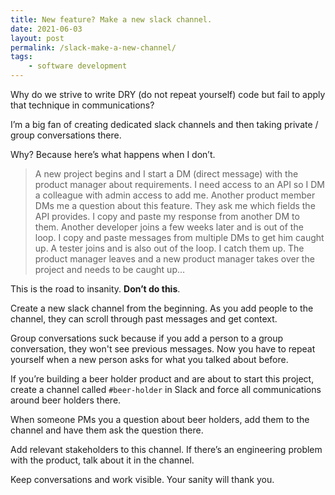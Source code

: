 ```yaml
---
title: New feature? Make a new slack channel.
date: 2021-06-03
layout: post
permalink: /slack-make-a-new-channel/
tags: 
    - software development
---
```


Why do we strive to write DRY (do not repeat yourself) code but fail to apply that technique in communications?

I’m a big fan of creating dedicated slack channels and then taking private / group conversations there.

Why? Because here’s what happens when I don’t.

> A new project begins and I start a DM (direct message) with the product manager about requirements. I need access to an API so I DM a colleague with admin access to add me. Another product member DMs me a question about this feature. They ask me which fields the API provides. I copy and paste my response from another DM to them. Another developer joins a few weeks later and is out of the loop. I copy and paste messages from multiple DMs to get him caught up. A tester joins and is also out of the loop. I catch them up. The product manager leaves and a new product manager takes over the project and needs to be caught up…

This is the road to insanity. **Don’t do this**.

Create a new slack channel from the beginning. As you add people to the channel, they can scroll through past messages and get context.

Group conversations suck because if you add a person to a group conversation, they won't see previous messages. Now you have to repeat yourself when a new person asks for what you talked about before.

If you’re building a beer holder product and are about to start this project, create a channel called `#beer-holder` in Slack and force all communications around beer holders there.

When someone PMs you a question about beer holders, add them to the channel and have them ask the question there.

Add relevant stakeholders to this channel. If there’s an engineering problem with the product, talk about it in the channel.

Keep conversations and work visible. Your sanity will thank you.